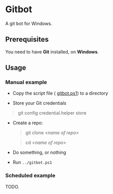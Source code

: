 # Gitbot
A git bot for Windows.

## Prerequisites
You need to have **Git** installed, on **Windows**.

## Usage

### Manual example

* Copy the script file ( [gitbot.ps1](https://github.com/perjo927/gitbot/blob/master/gitbot.ps1)) to a directory

* Store your Git credentials
> git config credential.helper store

* Create a repo:
    > git clone <*name of repo*>

    > cd <*name of repo*>

* Do something, or nothing

* Run `../gitbot.ps1`

### Scheduled example

TODO.

